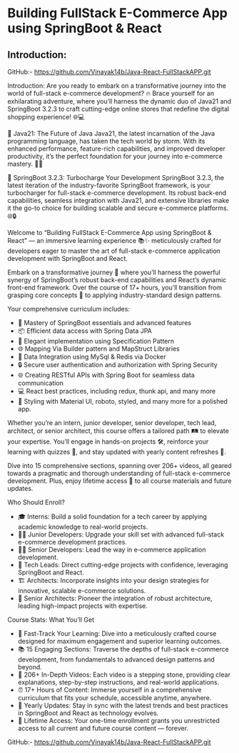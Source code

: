 # Building FullStack E-Commerce App using SpringBoot & React

## Introduction:


GitHub:- https://github.com/Vinayak14b/Java-React-FullStackAPP.git


Introduction:
Are you ready to embark on a transformative journey into the world of full-stack e-commerce development? 🔥 Brace yourself for an exhilarating adventure, where you’ll harness the dynamic duo of Java21 and SpringBoot 3.2.3 to craft cutting-edge online stores that redefine the digital shopping experience! 🌐💻

🌟 Java21: The Future of Java
Java21, the latest incarnation of the Java programming language, has taken the tech world by storm. With its enhanced performance, feature-rich capabilities, and improved developer productivity, it’s the perfect foundation for your journey into e-commerce mastery. 💪💼

🚀 SpringBoot 3.2.3: Turbocharge Your Development
SpringBoot 3.2.3, the latest iteration of the industry-favorite SpringBoot framework, is your turbocharger for full-stack e-commerce development. Its robust back-end capabilities, seamless integration with Java21, and extensive libraries make it the go-to choice for building scalable and secure e-commerce platforms. 🌐🔒

Welcome to “Building FullStack E-Commerce App using SpringBoot & React” — an immersive learning experience 📚✨ meticulously crafted for developers eager to master the art of full-stack e-commerce application development with SpringBoot and React.

Embark on a transformative journey 🚀 where you’ll harness the powerful synergy of SpringBoot’s robust back-end capabilities and React’s dynamic front-end framework. Over the course of 17+ hours, you’ll transition from grasping core concepts 🧩 to applying industry-standard design patterns.

Your comprehensive curriculum includes:
- 🧠 Mastery of SpringBoot essentials and advanced features
- 📦 Efficient data access with Spring Data JPA
- 🔐 Elegant implementation using Specification Pattern
- 🌐 Mapping Via Builder pattern and MapStruct Libraries
- 🔄 Data Integration using MySql & Redis via Docker
- 🔒 Secure user authentication and authorization with Spring Security
- 🌐 Creating RESTful APIs with Spring Boot for seamless data communication
- 💻 React best practices, including redux, thunk api, and many more
- 🎨 Styling with Material UI, roboto, styled, and many more for a polished app.

Whether you’re an intern, junior developer, senior developer, tech lead, architect, or senior architect, this course offers a tailored path 🛤️ to elevate your expertise. You’ll engage in hands-on projects 🛠️, reinforce your learning with quizzes 📝, and stay updated with yearly content refreshes 🔄.

Dive into 15 comprehensive sections, spanning over 206+ videos, all geared towards a pragmatic and thorough understanding of full-stack e-commerce development. Plus, enjoy lifetime access 🎫 to all course materials and future updates.

Who Should Enroll?
- 🎓 Interns: Build a solid foundation for a tech career by applying academic knowledge to real-world projects.
- 👨‍💻 Junior Developers: Upgrade your skill set with advanced full-stack e-commerce development practices.
- 👨‍💼 Senior Developers: Lead the way in e-commerce application development.
- 🚀 Tech Leads: Direct cutting-edge projects with confidence, leveraging SpringBoot and React.
- 🏗️ Architects: Incorporate insights into your design strategies for innovative, scalable e-commerce solutions.
- 🌟 Senior Architects: Pioneer the integration of robust architecture, leading high-impact projects with expertise.

Course Stats: What You’ll Get
- 🚀 Fast-Track Your Learning: Dive into a meticulously crafted course designed for maximum engagement and superior learning outcomes.
- 📚 15 Engaging Sections: Traverse the depths of full-stack e-commerce development, from fundamentals to advanced design patterns and beyond.
- 🎥 206+ In-Depth Videos: Each video is a stepping stone, providing clear explanations, step-by-step instructions, and real-world applications.
- ⏰ 17+ Hours of Content: Immerse yourself in a comprehensive curriculum that fits your schedule, accessible anytime, anywhere.
- 🔄 Yearly Updates: Stay in sync with the latest trends and best practices in SpringBoot and React as technology evolves.
- 🎫 Lifetime Access: Your one-time enrollment grants you unrestricted access to all current and future course content — forever.

GitHub:- https://github.com/Vinayak14b/Java-React-FullStackAPP.git

